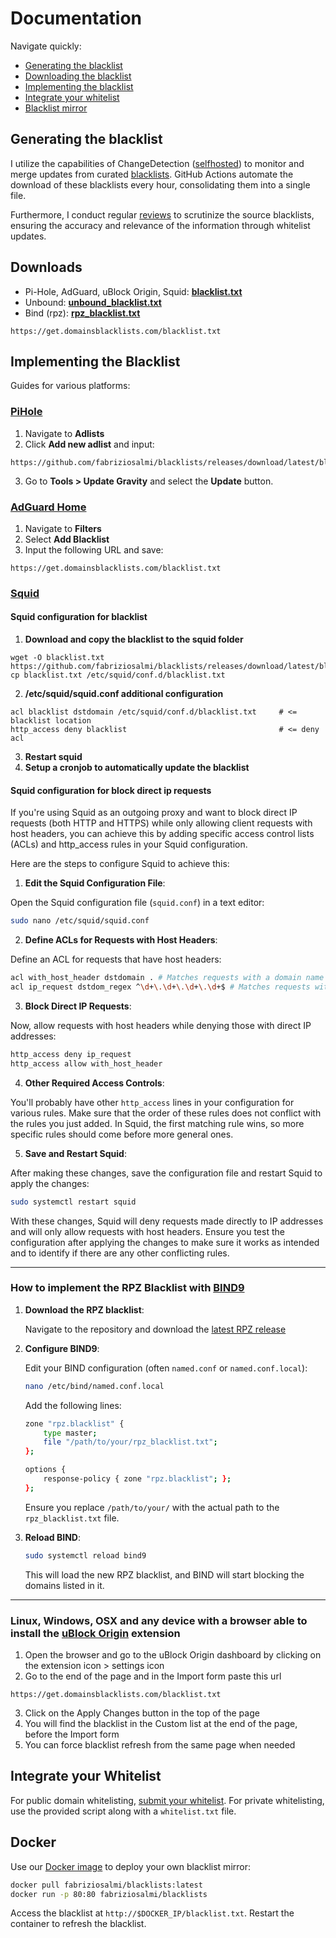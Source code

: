 # Documentation

Navigate quickly:
- [Generating the blacklist](#generating-the-blacklist)
- [Downloading the blacklist](#downloading-the-blacklist)
- [Implementing the blacklist](#implementing-the-blacklist)
- [Integrate your whitelist](#integrate-your-whitelist)
- [Blacklist mirror](#docker)

## Generating the blacklist 

I utilize the capabilities of ChangeDetection ([selfhosted](https://changedetection.io/)) to monitor and merge updates from curated [blacklists](https://github.com/fabriziosalmi/blacklists/blob/main/blacklists.fqdn.urls). GitHub Actions automate the download of these blacklists every hour, consolidating them into a single file.

Furthermore, I conduct regular [reviews](https://github.com/fabriziosalmi/blacklists/blob/main/docs/blacklists_reviews.md) to scrutinize the source blacklists, ensuring the accuracy and relevance of the information through whitelist updates.

## Downloads
- Pi-Hole, AdGuard, uBlock Origin, Squid: **[blacklist.txt](https://github.com/fabriziosalmi/blacklists/releases/download/latest/blacklist.txt)** 
- Unbound: **[unbound_blacklist.txt](https://github.com/fabriziosalmi/blacklists/releases/download/latest/unbound_blacklist.txt)** 
- Bind (rpz): **[rpz_blacklist.txt](https://github.com/fabriziosalmi/blacklists/releases/download/latest/rpz_blacklist.txt)** 
```
https://get.domainsblacklists.com/blacklist.txt
```

## Implementing the Blacklist

Guides for various platforms:

### [PiHole](https://pi-hole.net/)
1. Navigate to **Adlists**
2. Click **Add new adlist** and input:
```
https://github.com/fabriziosalmi/blacklists/releases/download/latest/blacklist.txt
```
3. Go to **Tools > Update Gravity** and select the **Update** button.

### [AdGuard Home](https://adguard.com/it/adguard-home/overview.html)
1. Navigate to **Filters**
2. Select **Add Blacklist** 
3. Input the following URL and save:
```
https://get.domainsblacklists.com/blacklist.txt
```

### [Squid](http://www.squid-cache.org/)

#### Squid configuration for blacklist

1. **Download and copy the blacklist to the squid folder**
```
wget -O blacklist.txt https://github.com/fabriziosalmi/blacklists/releases/download/latest/blacklist.txt
cp blacklist.txt /etc/squid/conf.d/blacklist.txt
```
2. **/etc/squid/squid.conf additional configuration**
```
acl blacklist dstdomain /etc/squid/conf.d/blacklist.txt     # <= blacklist location
http_access deny blacklist                                  # <= deny acl
```
3. **Restart squid**
4. **Setup a cronjob to automatically update the blacklist**

#### Squid configuration for block direct ip requests

If you're using Squid as an outgoing proxy and want to block direct IP requests (both HTTP and HTTPS) while only allowing client requests with host headers, you can achieve this by adding specific access control lists (ACLs) and http_access rules in your Squid configuration.

Here are the steps to configure Squid to achieve this:

1. **Edit the Squid Configuration File**:

Open the Squid configuration file (`squid.conf`) in a text editor:

```bash
sudo nano /etc/squid/squid.conf
```

2. **Define ACLs for Requests with Host Headers**:

Define an ACL for requests that have host headers:

```bash
acl with_host_header dstdomain . # Matches requests with a domain name
acl ip_request dstdom_regex ^\d+\.\d+\.\d+\.\d+$ # Matches requests with IP addresses
```

3. **Block Direct IP Requests**:

Now, allow requests with host headers while denying those with direct IP addresses:

```bash
http_access deny ip_request
http_access allow with_host_header
```

4. **Other Required Access Controls**:

You'll probably have other `http_access` lines in your configuration for various rules. Make sure that the order of these rules does not conflict with the rules you just added. In Squid, the first matching rule wins, so more specific rules should come before more general ones.

5. **Save and Restart Squid**:

After making these changes, save the configuration file and restart Squid to apply the changes:

```bash
sudo systemctl restart squid
```

With these changes, Squid will deny requests made directly to IP addresses and will only allow requests with host headers. Ensure you test the configuration after applying the changes to make sure it works as intended and to identify if there are any other conflicting rules.


---
### How to implement the RPZ Blacklist with [BIND9](https://www.isc.org/bind/)

1. **Download the RPZ blacklist**: 
   
   Navigate to the repository and download the [latest RPZ release](https://github.com/fabriziosalmi/blacklists/releases/download/latest/rpz_blacklist.txt) 

2. **Configure BIND9**:

   Edit your BIND configuration (often `named.conf` or `named.conf.local`):

   ```bash
   nano /etc/bind/named.conf.local
   ```

   Add the following lines:

   ```bash
   zone "rpz.blacklist" {
       type master;
       file "/path/to/your/rpz_blacklist.txt";
   };

   options {
       response-policy { zone "rpz.blacklist"; };
   };
   ```

   Ensure you replace `/path/to/your/` with the actual path to the `rpz_blacklist.txt` file.

4. **Reload BIND**:

   ```bash
   sudo systemctl reload bind9
   ```

   This will load the new RPZ blacklist, and BIND will start blocking the domains listed in it.



--- 


### Linux, Windows, OSX and any device with a browser able to install the [uBlock Origin](https://github.com/gorhill/uBlock#ublock-origin) extension

1. Open the browser and go to the uBlock Origin dashboard by clicking on the extension icon > settings icon
2. Go to the end of the page and in the Import form paste this url
```
https://get.domainsblacklists.com/blacklist.txt
```
3. Click on the Apply Changes button in the top of the page
4. You will find the blacklist in the Custom list at the end of the page, before the Import form
5. You can force blacklist refresh from the same page when needed

## Integrate your Whitelist

For public domain whitelisting, [submit your whitelist](https://req.domainsblacklists.com). For private whitelisting, use the provided script along with a `whitelist.txt` file.

## Docker

Use our [Docker image](https://hub.docker.com/repository/docker/fabriziosalmi/blacklists/) to deploy your own blacklist mirror:

```bash
docker pull fabriziosalmi/blacklists:latest
docker run -p 80:80 fabriziosalmi/blacklists
```

Access the blacklist at `http://$DOCKER_IP/blacklist.txt`. Restart the container to refresh the blacklist.
